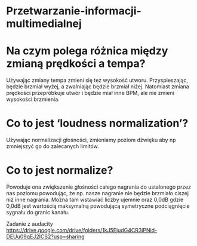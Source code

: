 # Przetwarzanie-informacji-multimedialnej
# Na czym polega różnica między zmianą prędkości a tempa?
Używając zmiany tempa zmieni się też wysokość utworu. Przyspieszając, będzie brzmiał wyżej, a zwalniając będzie brzmiał niżej.
Natomiast zmiana prędkości przepróbkuje utwór i będzie miał inne BPM, ale nie zmieni wysokości brzmienia.
# Co to jest ‘loudness normalization’?
Używając normalizacji głośności, zmieniamy poziom dźwięku aby np zmniejszyć go do zalecanych limitów.
# Co to jest normalize?
Powoduje ona zwiększenie głośności całego nagrania do ustalonego przez nas poziomu powodując, że np. nasze nagranie nie będzie brzmiało ciszej niż inne nagrania. Można tam wstawiać liczby ujemnie oraz 0,0dB gdzie 0,0dB jest wartością maksymalną powodującą symetryczne podciągnięcie sygnału do granic kanału.

Zadanie z audacity
https://drive.google.com/drive/folders/1kJ5EjudG4CR3iPNid-DEUu09qEJ2ICS2?usp=sharing
